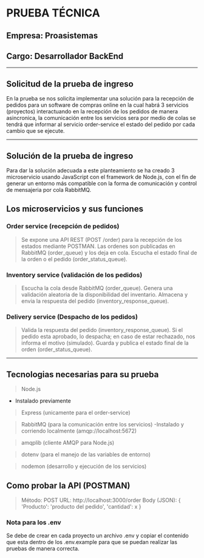 
# PRUEBA TÉCNICA

## Empresa: Proasistemas
## Cargo: Desarrollador BackEnd

-----------------------------------------------------------------------------------------------------------------------------------------

## Solicitud de la prueba de ingreso

En la prueba se nos solicita implementar una solución para la recepción de pedidos para un software de compras online en la cual habrá 3 servicios (proyectos) interactuando en la recepción de los pedidos de manera asincronica, la comunicación entre los servicios sera por medio de colas se tendrá que informar al servicio order-service el estado del pedido por cada cambio que se ejecute.

-----------------------------------------------------------------------------------------------------------------------------------------

## Solución de la prueba de ingreso

Para dar la solución adecuada a este planteamiento se ha creado 3 microservicio usando JavaScript con el framework de Node.js, con el fin de generar un entorno más compatible con la forma de comunicación y control de mensajeria por cola RabbitMQ.

## Los microservicios y sus funciones

### Order service (recepción de pedidos) 
 > Se expone una API REST (POST /order) para la recepción de los estados mediante POSTMAN.
 > Las ordenes son publicadas en RabbitMQ (order_queue) y los deja en cola.
 > Escucha el estado final de la orden o el pedido (order_status_queue).

### Inventory service (validación de los pedidos)
 > Escucha la cola desde RabbitMQ (order_queue).
 > Genera una validación aleatoria de la disponibilidad del inventario.
 > Almacena y envia la respuesta del pedido (inventory_response_queue).

### Delivery service (Despacho de los pedidos)
 > Valida la respuesta del pedido (inventory_response_queue).
 > Si el pedido esta aprobado, lo despacha; en caso de estar rechazado, nos informa el motivo (simulado).
 > Guarda y publica el estado final de la orden (order_status_queue).

-----------------------------------------------------------------------------------------------------------------------------------------

## Tecnologias necesarias para su prueba

 > Node.js
  - Instalado previamente

 > Express (unicamente para el order-service)

 > RabbitMQ (para la comunicación entre los servicios)
  -Instalado y corriendo localmente (amqp://localhost:5672)

 > amqplib (cliente AMQP para Node.js)

 > dotenv (para el manejo de las variables de entorno)

 > nodemon (desarrollo y ejecución de los servicios)

## Como probar la API (POSTMAN)

 > Método: POST
 > URL: http://localhost:3000/order
 > Body (JSON): 
 {
    'Producto': 'producto del pedido',
    'cantidad': x
 }


### Nota para los .env
 Se debe de crear en cada proyecto un archivo .env y copiar el contenido que esta dentro de los .env.example para que se puedan realizar las pruebas de manera correcta.